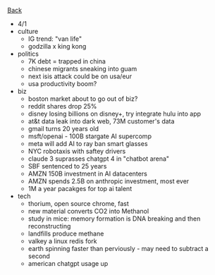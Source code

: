 [Back](./index.md)

- 4/1
- culture
  - IG trend: "van life"
  - godzilla x king kong
- politics
  - 7K debt = trapped in china
  - chinese migrants sneaking into guam
  - next isis attack could be on usa/eur
  - usa productivity boom?
- biz
  - boston market about to go out of biz?
  - reddit shares drop 25%
  - disney losing billions on disney+, try integrate hulu into app
  - at&t data leak into dark web, 73M customer's data
  - gmail turns 20 years old
  - msft/openai - 100B stargate AI supercomp
  - meta will add AI to ray ban smart glasses
  - NYC robotaxis with saftey drivers
  - claude 3 suprasses chatgpt 4 in "chatbot arena"
  - SBF sentenced to 25 years
  - AMZN 150B investment in AI datacenters
  - AMZN spends 2.5B on anthropic investment, most ever
  - 1M a year pacakges for top ai talent
- tech
  - thorium, open source chrome, fast
  - new material converts CO2 into Methanol
  - study in mice: memory formation is DNA breaking and then reconstructing
  - landfills produce methane
  - valkey a linux redis fork
  - earth spinning faster than perviously - may need to subtract a second
  - american chatgpt usage up